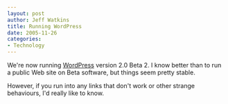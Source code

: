 ```yaml
--- 
layout: post
author: Jeff Watkins
title: Running WordPress
date: 2005-11-26
categories: 
- Technology
---
```


We're now running [WordPress](http://wordpress.org/) version 2.0 Beta 2. I know better than to run a public Web site on Beta software, but things seem pretty stable.

However, if you run into any links that don't work or other strange behaviours, I'd really like to know.